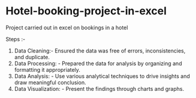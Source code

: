 # Hotel-booking-project-in-excel
Project carried out in excel on bookings in a hotel

Steps :-

1. Data Cleaning:- Ensured the data was free of errors, inconsistencies, and duplicate.
2. Data Processing: - Prepared the data for analysis by organizing and formatting it appropriately.
3. Data Analysis: - Use various analytical techniques to drive insights and draw meaningful conclusion.
4. Data Visualization: - Present the findings through charts and graphs.
